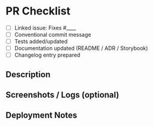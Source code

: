# PR Checklist

- [ ] Linked issue: Fixes #____
- [ ] Conventional commit message
- [ ] Tests added/updated
- [ ] Documentation updated (README / ADR / Storybook)
- [ ] Changelog entry prepared

## Description
<!-- Describe WHAT and WHY. Keep it crisp. -->

## Screenshots / Logs (optional)

## Deployment Notes
<!-- Any migrations, config changes, or infra steps required? -->